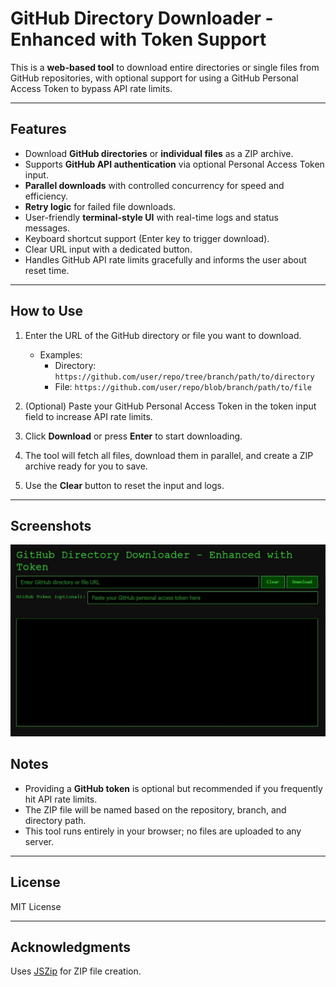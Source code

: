 # GitHub Directory Downloader - Enhanced with Token Support

This is a **web-based tool** to download entire directories or single files from GitHub repositories, with optional support for using a GitHub Personal Access Token to bypass API rate limits.

---

## Features

- Download **GitHub directories** or **individual files** as a ZIP archive.
- Supports **GitHub API authentication** via optional Personal Access Token input.
- **Parallel downloads** with controlled concurrency for speed and efficiency.
- **Retry logic** for failed file downloads.
- User-friendly **terminal-style UI** with real-time logs and status messages.
- Keyboard shortcut support (Enter key to trigger download).
- Clear URL input with a dedicated button.
- Handles GitHub API rate limits gracefully and informs the user about reset time.

---

## How to Use

1. Enter the URL of the GitHub directory or file you want to download.  
   - Examples:  
     - Directory: `https://github.com/user/repo/tree/branch/path/to/directory`  
     - File: `https://github.com/user/repo/blob/branch/path/to/file`

2. (Optional) Paste your GitHub Personal Access Token in the token input field to increase API rate limits.

3. Click **Download** or press **Enter** to start downloading.

4. The tool will fetch all files, download them in parallel, and create a ZIP archive ready for you to save.

5. Use the **Clear** button to reset the input and logs.

---
## Screenshots

![App Screenshot](screenshot/screen.jpg)

## Notes

- Providing a **GitHub token** is optional but recommended if you frequently hit API rate limits.
- The ZIP file will be named based on the repository, branch, and directory path.
- This tool runs entirely in your browser; no files are uploaded to any server.

---

## License

MIT License

---

## Acknowledgments

Uses [JSZip](https://stuk.github.io/jszip/) for ZIP file creation.
